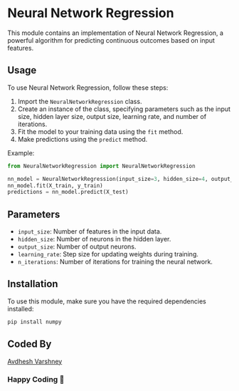 # Neural Network Regression

This module contains an implementation of Neural Network Regression, a powerful algorithm for predicting continuous outcomes based on input features.

## Usage

To use Neural Network Regression, follow these steps:

1. Import the `NeuralNetworkRegression` class.
2. Create an instance of the class, specifying parameters such as the input size, hidden layer size, output size, learning rate, and number of iterations.
3. Fit the model to your training data using the `fit` method.
4. Make predictions using the `predict` method.

Example:

```python
from NeuralNetworkRegression import NeuralNetworkRegression

nn_model = NeuralNetworkRegression(input_size=3, hidden_size=4, output_size=1, learning_rate=0.01, n_iterations=1000)
nn_model.fit(X_train, y_train)
predictions = nn_model.predict(X_test)
```

## Parameters

- `input_size`: Number of features in the input data.
- `hidden_size`: Number of neurons in the hidden layer.
- `output_size`: Number of output neurons.
- `learning_rate`: Step size for updating weights during training.
- `n_iterations`: Number of iterations for training the neural network.

## Installation

To use this module, make sure you have the required dependencies installed:

```bash
pip install numpy
```

## Coded By 

[Avdhesh Varshney](https://github.com/Avdhesh-Varshney)

### Happy Coding 👦
